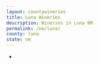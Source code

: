 ```yaml
---
layout: countywineries
title: Luna Wineries
description: Wineries in Luna NM
permalink: /nm/luna/
county: luna
state: nm
---
```

-
